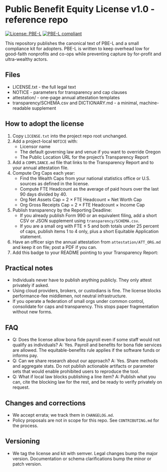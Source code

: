 # Public Benefit Equity License v1.0 - reference repo

[![License: PBE-L](https://img.shields.io/badge/License-PBE--L-brightgreen?style=for-the-badge&labelColor=222)](https://github.com/by-The-Lindemans/Public_Benefit_Equity_License/blob/main/LICENSE.txt)
[![PBE-L compliant](https://img.shields.io/badge/PBE--L-compliant-brightgreen?style=for-the-badge&labelColor=222&logo=data%3Aimage%2Fsvg%2Bxml%3Bbase64%2CPD94bWwgdmVyc2lvbj0iMS4wIiBlbmNvZGluZz0iVVRGLTgiPz4KPHN2ZyB4bWxucz0iaHR0cDovL3d3dy53My5vcmcvMjAwMC9zdmciIHZpZXdCb3g9IjAgMCAzMiAzMiIgZmlsbD0iI2ZmZiIgcm9sZT0iaW1nIiBhcmlhLWxhYmVsPSJQQkUtTCBtYXJrIj4KICA8IS0tIE91dGVyIHJpbmcgLS0%2BCiAgPHBhdGggZmlsbC1ydWxlPSJldmVub2RkIiBkPSJNMTYgMmExNCAxNCAwIDEgMCAwIDI4YTE0IDE0IDAgMSAwIDAtMjhabTAgNGExMCAxMCAwIDEgMSAwIDIwYTEwIDEwIDAgMSAxIDAtMjBaIiBjbGlwLXJ1bGU9ImV2ZW5vZGQiLz4KICA8IS0tIEVxdWFsaXR5IGJhcnMgLS0%2BCiAgPHJlY3QgeD0iOSIgeT0iMTMiIHdpZHRoPSIxNCIgaGVpZ2h0PSIyLjQiIHJ4PSIxLjIiLz4KICA8cmVjdCB4PSI5IiB5PSIxNyIgd2lkdGg9IjE0IiBoZWlnaHQ9IjIuNCIgcng9IjEuMiIvPgo8L3N2Zz4%3D)](https://YOUR-DOMAIN/PUBLIC-TRANSPARENCY-URL)

This repository publishes the canonical text of PBE-L and a small compliance kit for adopters. PBE-L is written to keep overhead low for good-faith nonprofits and co-ops while preventing capture by for-profit and ultra-wealthy actors.

## Files
- LICENSE.txt - the full legal text
- NOTICE - parameters for transparency and cap clauses
- attestation/ - one-page annual attestation templates
- transparency/SCHEMA.csv and DICTIONARY.md - a minimal, machine-readable supplement

## How to adopt the license
1. Copy `LICENSE.txt` into the project repo root unchanged.
2. Add a project-local `NOTICE` with:
   - Licensor name
   - The default governing law and venue if you want to override Oregon
   - The Public Location URL for the project’s Transparency Report
3. Add a `COMPLIANCE.md` file that links to the Transparency Report and to your annual attestation file.
4. Compute Org Caps each year:
   - Find the Wealth Caps from your national statistics office or U.S. sources as defined in the license.
   - Compute FTE Headcount as the average of paid hours over the last 90 days divided by 40.
   - Org Net Assets Cap = 2 × FTE Headcount × Net Worth Cap
   - Org Gross Receipts Cap = 2 × FTE Headcount × Income Cap
5. Publish transparency by the Reporting Deadline:
   - If you already publish Form 990 or an equivalent filing, add a short CSV or JSON supplement using `transparency/SCHEMA.csv`.
   - If you are a small org with FTE ≤ 5 and both totals under 25 percent of caps, publish items 1 to 4 only, plus a short Equitable Application statement.
6. Have an officer sign the annual attestation from `attestation/ATT_ORG.md` and keep it on file; post a PDF if you can.
7. Add this badge to your README pointing to your Transparency Report:

## Practical notes
- Individuals never have to publish anything publicly. They only attest privately if asked.
- Using cloud providers, brokers, or custodians is fine. The license blocks performance-fee middlemen, not neutral infrastructure.
- If you operate a federation of small orgs under common control, consolidate for caps and transparency. This stops paper fragmentation without new forms.

## FAQ
- Q: Does the license allow bona fide payroll even if some staff would not qualify as individuals?
A: Yes. Payroll and benefits for bona fide services are allowed. The equitable-benefits rule applies if the software funds or informs pay.
- Q: Can we share research about our approach?
A: Yes. Share methods and aggregate stats. Do not publish actionable artifacts or parameter sets that would enable prohibited users to reproduce the tool.
- Q: What if local law blocks publishing a line item?
A: Publish what you can, cite the blocking law for the rest, and be ready to verify privately on request.

## Changes and corrections
- We accept errata; we track them in `CHANGELOG.md`.
- Policy proposals are not in scope for this repo. See `CONTRIBUTING.md` for the process.

## Versioning
- We tag the license and kit with semver. Legal changes bump the major version. Documentation or schema clarifications bump the minor or patch version.

